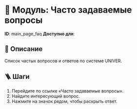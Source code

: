 # 📘 Модуль: Часто задаваемые вопросы
**ID**: main_page_faq
**Доступно для**: 

## 📝 Описание
Список частых вопросов и ответов по системе UNIVER.

## 🪜 Шаги
1. Перейдите по ссылке «Часто задаваемые вопросы».
2. Найдите интересующий вопрос.
3. Нажмите на значок рядом, чтобы раскрыть ответ.
